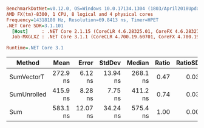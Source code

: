 ``` ini

BenchmarkDotNet=v0.12.0, OS=Windows 10.0.17134.1304 (1803/April2018Update/Redstone4)
AMD FX(tm)-8300, 1 CPU, 8 logical and 4 physical cores
Frequency=14318180 Hz, Resolution=69.8413 ns, Timer=HPET
.NET Core SDK=3.1.101
  [Host]     : .NET Core 2.1.15 (CoreCLR 4.6.28325.01, CoreFX 4.6.28327.02), X64 RyuJIT
  Job-MXGLXZ : .NET Core 3.1.1 (CoreCLR 4.700.19.60701, CoreFX 4.700.19.60801), X64 RyuJIT

Runtime=.NET Core 3.1  

```
|      Method |     Mean |    Error |   StdDev |   Median | Ratio | RatioSD | Rank |
|------------ |---------:|---------:|---------:|---------:|------:|--------:|-----:|
|  SumVectorT | 272.9 ns |  6.12 ns | 13.94 ns | 268.1 ns |  0.47 |    0.03 |    1 |
| SumUnrolled | 415.9 ns |  8.28 ns |  7.75 ns | 411.2 ns |  0.74 |    0.03 |    2 |
|         Sum | 583.1 ns | 12.07 ns | 34.24 ns | 575.4 ns |  1.00 |    0.00 |    3 |
